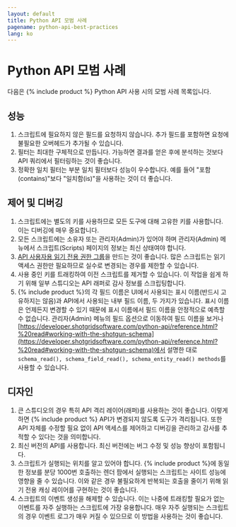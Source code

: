 ```yaml
---
layout: default
title: Python API 모범 사례
pagename: python-api-best-practices
lang: ko
---
```


# Python API 모범 사례


다음은 {% include product %} Python API 사용 시의 모범 사례 목록입니다.

## 성능

1.  스크립트에 필요하지 않은 필드를 요청하지 않습니다. 추가 필드를 포함하면 요청에 불필요한 오버헤드가 추가될 수 있습니다.
2.  필터는 최대한 구체적으로 만듭니다. 가능하면 결과를 얻은 후에 분석하는 것보다 API 쿼리에서 필터링하는 것이 좋습니다.
3.  정확한 일치 필터는 부분 일치 필터보다 성능이 우수합니다. 예를 들어 "포함(contains)"보다 "일치함(is)"을 사용하는 것이 더 좋습니다.

## 제어 및 디버깅

1.  스크립트에는 별도의 키를 사용하므로 모든 도구에 대해 고유한 키를 사용합니다. 이는 디버깅에 매우 중요합니다.
2.  모든 스크립트에는 소유자 또는 관리자(Admin)가 있어야 하며 관리자(Admin) 메뉴에서 스크립트(Scripts) 페이지의 정보는 최신 상태여야 합니다.
3.  [API 사용자용 읽기 전용 권한 그룹](https://developer.shotgridsoftware.com/ko/bbae2ca7/)을 만드는 것이 좋습니다. 많은 스크립트는 읽기 액세스 권한만 필요하므로 실수로 변경되는 경우를 제한할 수 있습니다.
4.  사용 중인 키를 트래킹하여 이전 스크립트를 제거할 수 있습니다. 이 작업을 쉽게 하기 위해 일부 스튜디오는 API 래퍼로 감사 정보를 스크립팅합니다.
5.  {% include product %}의 각 필드 이름은 UI에서 사용되는 표시 이름(반드시 고유하지는 않음)과 API에서 사용되는 내부 필드 이름, 두 가지가 있습니다. 표시 이름은 언제든지 변경할 수 있기 때문에 표시 이름에서 필드 이름을 안정적으로 예측할 수 없습니다. 관리자(Admin) 메뉴의 필드 옵션으로 이동하여 필드 이름을 보거나 [https://developer.shotgridsoftware.com/python-api/reference.html?%20read#working-with-the-shotgun-schema](https://developer.shotgridsoftware.com/python-api/reference.html?%20read#working-with-the-shotgun-schema)에서 설명한 대로 `schema_read(), schema_field_read(), schema_entity_read() methods`를 사용할 수 있습니다.

## 디자인

1.  큰 스튜디오의 경우 특히 API 격리 레이어(래퍼)를 사용하는 것이 좋습니다. 이렇게 하면 {% include product %} API가 변경되지 않도록 도구가 격리됩니다. 또한 API 자체를 수정할 필요 없이 API 액세스를 제어하고 디버깅을 관리하고 감사를 추적할 수 있다는 것을 의미합니다.
2.  최신 버전의 API를 사용합니다. 최신 버전에는 버그 수정 및 성능 향상이 포함됩니다.
3.  스크립트가 실행되는 위치를 알고 있어야 합니다. {% include product %}에 동일한 정보를 분당 1000번 호출하는 렌더 팜에서 실행되는 스크립트는 사이트 성능에 영향을 줄 수 있습니다. 이와 같은 경우 불필요하게 반복되는 호출을 줄이기 위해 읽기 전용 캐싱 레이어를 구현하는 것이 좋습니다.
4.  스크립트의 이벤트 생성을 해제할 수 있습니다. 이는 나중에 트래킹할 필요가 없는 이벤트를 자주 실행하는 스크립트에 가장 유용합니다. 매우 자주 실행되는 스크립트의 경우 이벤트 로그가 매우 커질 수 있으므로 이 방법을 사용하는 것이 좋습니다.